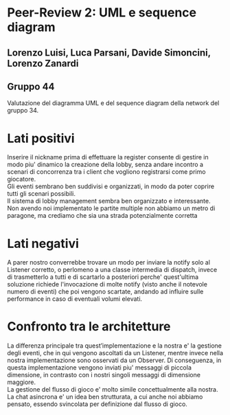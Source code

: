 # Peer-Review 2: UML e sequence diagram

## Lorenzo Luisi, Luca Parsani, Davide Simoncini, Lorenzo Zanardi
## Gruppo 44

Valutazione del diagramma UML e del sequence diagram della network del gruppo 34.

# Lati positivi

Inserire il nickname prima di effettuare la register consente di gestire in modo piu' dinamico la creazione della lobby, senza andare incontro a scenari di concorrenza tra i client che vogliono registrarsi come primo giocatore. <br> 
Gli eventi sembrano ben suddivisi e organizzati, in modo da poter coprire tutti gli scenari possibili. <br>
Il sistema di lobby management sembra ben organizzato e interessante. Non avendo noi implementato le partite multiple non abbiamo un metro di paragone, ma crediamo che sia una strada potenzialmente corretta

# Lati negativi

A parer nostro converrebbe trovare un modo per inviare la notify solo al Listener corretto, o perlomeno a una classe intermedia di dispatch, invece di trasmetterlo a tutti e di scartarlo a posteriori perche' quest'ultima soluzione richiede l'invocazione di molte notify (visto anche il notevole numero di eventi) che poi vengono scartate, andando ad influire sulle performance in caso di eventuali volumi elevati. 

# Confronto tra le architetture

La differenza principale tra quest’implementazione e la nostra e' la gestione degli eventi, che in qui vengono ascoltati da un Listener, mentre invece nella nostra implementazione sono osservati da un Observer. Di conseguenza, in questa implementazione vengono inviati piu' messaggi di piccola dimensione, in contrasto con i nostri singoli messaggi di dimensione maggiore.<br>
La gestione del flusso di gioco e' molto simile concettualmente alla nostra.<br>
La chat asincrona e' un idea ben strutturata, a cui anche noi abbiamo pensato, essendo svincolata per definizione dal flusso di gioco.
